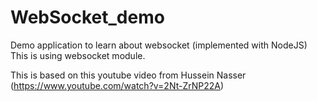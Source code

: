 # WebSocket_demo
Demo application to learn about websocket (implemented with NodeJS)
This is using websocket module.

This is based on this youtube video from Hussein Nasser (https://www.youtube.com/watch?v=2Nt-ZrNP22A)
